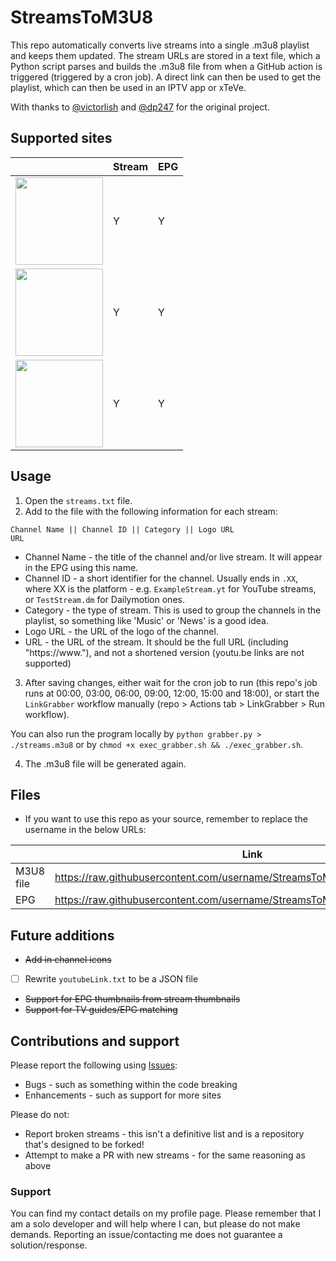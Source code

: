 # StreamsToM3U8
This repo automatically converts live streams into a single .m3u8 playlist and keeps them updated. The stream URLs are stored in a text file, which a Python script parses and builds the .m3u8 file from when a GitHub action is triggered (triggered by a cron job). A direct link can then be used to get the playlist, which can then be used in an IPTV app or xTeVe.

With thanks to [@victorlish](https://github.com/victorlish/YouTubeLinkGrabber) and [@dp247](https://github.com/dp247/StreamsToM3U8) for the original project.

## Supported sites
|                                                                                                                                          | Stream | EPG |
|------------------------------------------------------------------------------------------------------------------------------------------|--------|-----|
| <img src="https://upload.wikimedia.org/wikipedia/commons/thumb/1/1f/YouTube_light_logo_%282017%29.svg/1024px-YouTube_light_logo_%282017%29.svg.png" width="140"> | Y      | Y   |
| <img src="https://upload.wikimedia.org/wikipedia/commons/thumb/0/0f/Dailymotion_logo_2023.svg/2560px-Dailymotion_logo_2023.svg.png" width="140"> | Y      | Y   |
| <img src="https://upload.wikimedia.org/wikipedia/commons/thumb/c/c6/Twitch_logo_%28wordmark_only%29.svg/2560px-Twitch_logo_%28wordmark_only%29.svg.png" width="140"> | Y      | Y   |

## Usage
1. Open the `streams.txt` file.
2. Add to the file with the following information for each stream:
```
Channel Name || Channel ID || Category || Logo URL
URL
``` 
- Channel Name - the title of the channel and/or live stream. It will appear in the EPG using this name.
- Channel ID - a short identifier for the channel. Usually ends in `.XX`, where XX is the platform - e.g. `ExampleStream.yt` for YouTube streams, or `TestStream.dm` for Dailymotion ones.
- Category - the type of stream. This is used to group the channels in the playlist, so something like 'Music' or 'News' is a good idea.
- Logo URL - the URL of the logo of the channel.
- URL - the URL of the stream. It should be the full URL (including "https://www."), and not a shortened version (youtu.be links are not supported)

3. After saving changes, either wait for the cron job to run (this repo's job runs at 00:00, 03:00, 06:00, 09:00, 12:00, 15:00 and 18:00), or start the `LinkGrabber` workflow manually (repo > Actions tab > LinkGrabber > Run workflow).

You can also run the program locally by `python grabber.py > ./streams.m3u8` or by `chmod +x exec_grabber.sh && ./exec_grabber.sh`.

4. The .m3u8 file will be generated again.

## Files
- If you want to use this repo as your source, remember to replace the username in the below URLs:
  
|           | Link                                                                       |
|-----------|----------------------------------------------------------------------------|
| M3U8 file | https://raw.githubusercontent.com/username/StreamsToM3U8/main/streams.m3u8 |
| EPG       | https://raw.githubusercontent.com/username/StreamsToM3U8/main/epg.xml      |


## Future additions
- ~~Add in channel icons~~
- [ ] Rewrite `youtubeLink.txt` to be a JSON file
- ~~Support for EPG thumbnails from stream thumbnails~~
- ~~Support for TV guides/EPG matching~~

## Contributions and support
Please report the following using [Issues]([url](https://github.com/wh-ge/StreamsToM3U8/issues/new)):
- Bugs - such as something within the code breaking
- Enhancements - such as support for more sites

Please do not: 
- Report broken streams - this isn't a definitive list and is a repository that's designed to be forked!
- Attempt to make a PR with new streams - for the same reasoning as above

### Support
You can find my contact details on my profile page. Please remember that I am a solo developer and will help where I can, but please do not make demands. Reporting an issue/contacting me does not guarantee a solution/response.

